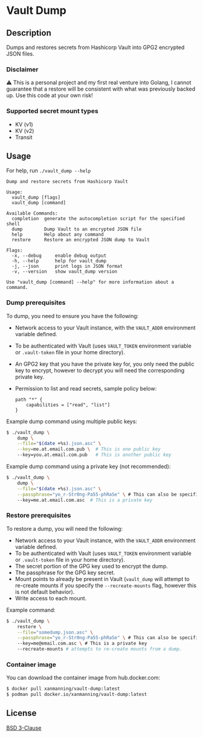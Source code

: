 # Vault Dump

## Description

Dumps and restores secrets from Hashicorp Vault into GPG2 encrypted JSON files.

### Disclaimer

:warning: This is a personal project and my first real venture into Golang, I
cannot guarantee that a restore will be consistent with what was previously
backed up. Use this code at your own risk!

### Supported secret mount types

  - KV (v1)
  - KV (v2)
  - Transit

## Usage

For help, run `./vault_dump --help`

```text
Dump and restore secrets from Hashicorp Vault

Usage:
  vault_dump [flags]
  vault_dump [command]

Available Commands:
  completion  generate the autocompletion script for the specified shell
  dump        Dump Vault to an encrypted JSON file
  help        Help about any command
  restore     Restore an encrypted JSON dump to Vault

Flags:
  -x, --debug     enable debug output
  -h, --help      help for vault_dump
  -j, --json      print logs in JSON format
  -v, --version   show vault_dump version

Use "vault_dump [command] --help" for more information about a command.
```

### Dump prerequisites

To dump, you need to ensure you have the following:

  - Network access to your Vault instance, with the `VAULT_ADDR` environment
    variable defined.
  - To be authenticated with Vault (uses `VAULT_TOKEN` environment variable
    or `.vault-token` file in your home directory).
  - An GPG2 key that you have the private key for, you only need the public key
    to encrypt, however to decrypt you will need the corresponding private key.
  - Permission to list and read secrets, sample policy below:

    ```hcl
    path "*" {
        capabilities = ["read", "list"]
    }
    ```

Example dump command using multiple public keys:

```bash
$ ./vault_dump \
    dump \
    --file="$(date +%s).json.asc" \
    --key=me.at.email.com.pub \  # This is one public key
    --key=you.at.email.com.pub   # This is another public key
```

Example dump command using a private key (not recommended):

```bash
$ ./vault_dump \
    dump \
    --file="$(date +%s).json.asc" \
    --passphrase="yo_r-Str0ng-Pa55-phRaSe" \ # This can also be specified with VAULT_DUMP_PASSPHRASE environment variable
    --key=me.at.email.com.asc  # This is a private key
```

### Restore prerequisites

To restore a dump, you will need the following:

  - Network access to your Vault instance, with the `VAULT_ADDR` environment
    variable defined.
  - To be authenticated with Vault (uses `VAULT_TOKEN` environment variable
    or `.vault-token` file in your home directory).
  - The secret portion of the GPG key used to encrypt the dump.
  - The passphrase for the GPG key secret.
  - Mount points to already be present in Vault (`vault_dump` will attempt to
    re-create mounts if you specify the `--recreate-mounts` flag, however this
    is not default behavior).
  - Write access to each mount.

Example command:

```bash
$ ./vault_dump \
    restore \
    --file="somedump.json.asc" \
    --passphrase="yo_r-Str0ng-Pa55-phRaSe" \ # This can also be specified with VAULT_DUMP_PASSPHRASE environment variable
    --key=me@email.com.asc \ # This is a private key
    --recreate-mounts # attempts to re-create mounts from a dump.
```

### Container image

You can download the container image from hub.docker.com:

```bash
$ docker pull xanmanning/vault-dump:latest
$ podman pull docker.io/xanmanning/vault-dump:latest
```

## License

[BSD 3-Clause](LICENSE)
